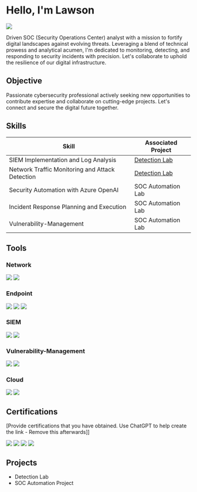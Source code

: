 # Hello, I'm Lawson
<a href="https://linkedin.com/in/lawson-onokpasah-06-11-78/"><img src="https://img.shields.io/badge/-LinkedIn-0072b1?&style=for-the-badge&logo=linkedin&logoColor=white" /></a>



Driven SOC (Security Operations Center) analyst with a mission to fortify digital landscapes against evolving threats. Leveraging a blend of technical prowess and analytical acumen, I'm dedicated to monitoring, detecting, and responding to security incidents with precision. Let's collaborate to uphold the resilience of our digital infrastructure.

## Objective

Passionate cybersecurity professional actively seeking new opportunities to contribute expertise and collaborate on cutting-edge projects. Let's connect and secure the digital future together.
## Skills

| Skill                                         | Associated Project         |
|-----------------------------------------------|----------------------------|
| SIEM Implementation and Log Analysis          | <a href="https://google.com">Detection Lab</a>|
| Network Traffic Monitoring and Attack Detection | <a href="https://google.com">Detection Lab</a>|
| Security Automation with Azure OpenAI         | SOC Automation Lab|
| Incident Response Planning and Execution      | SOC Automation Lab|
| Vulnerability-Management                      | SOC Automation Lab|


## Tools

### Network
<div>
    <img src="https://img.shields.io/badge/-Wireshark-1679A7?&style=for-the-badge&logo=Wireshark&logoColor=white" />
    <img src="https://img.shields.io/badge/-Azure_Network_Watcher-0089D6?&style=for-the-badge&logo=Microsoft%20Azure&logoColor=white"/>
</div>

### Endpoint
<div>
    <img src="https://img.shields.io/badge/-Microsoft_Defender_for_Endpoint-00A4EF?&style=for-the-badge&logo=Microsoft&logoColor=white" />
    <img src="https://img.shields.io/badge/-Windows_Event_Logs-0078D6?&style=for-the-badge&logo=Windows&logoColor=white"/>
    <img src="https://img.shields.io/badge/-Wazuh-DF013A?&style=for-the-badge&logo=Wazuh&logoColor=white"/>
</div>

### SIEM
<div>
    <img src="https://img.shields.io/badge/-Microsoft_Sentinel-0078D4?&style=for-the-badge&logo=Microsoft&logoColor=white" />
    <img src="https://img.shields.io/badge/-Splunk-000000?&style=for-the-badge&logo=Splunk&logoColor=white" />
</div>

### Vulnerability-Management
<div>
    <img src="https://img.shields.io/badge/-Nessus-008CFF?&style=for-the-badge&logo=Nessus&logoColor=white"/>
    <img src="https://img.shields.io/badge/-OpenVAS-2B65EC?&style=for-the-badge&logo=OpenVAS&logoColor=white"/>
</div>

  ### Cloud
<div>
    <img src="https://img.shields.io/badge/-AWS-232F3E?&style=for-the-badge&logo=Amazon%20AWS&logoColor=white"/>
    <img src="https://img.shields.io/badge/-Azure-0089D6?&style=for-the-badge&logo=Microsoft%20Azure&logoColor=white"/>
</div>
  
    

## Certifications
[Provide certifications that you have obtained. Use ChatGPT to help create the link - Remove this afterwards]]
<div>
<img src="https://img.shields.io/badge/-Security%2B-FF0000?&style=for-the-badge&logo=CompTIA&logoColor=white" />
  <img src="https://img.shields.io/badge/-PCNSE-005C83?&style=for-the-badge&logo=Palo%20Alto%20Networks&logoColor=white"/>
  <img src="https://img.shields.io/badge/-ISC2_CC-4F2A7A?&style=for-the-badge&logo=ISC2&logoColor=white"/>
  <img src="https://img.shields.io/badge/-AZ_500-0089D6?&style=for-the-badge&logo=Microsoft%20Azure&logoColor=white"/>


</div>

## Projects
- Detection Lab
- SOC Automation Project
